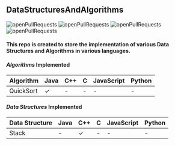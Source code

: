 ## DataStructuresAndAlgorithms

![openPullRequests](https://img.shields.io/github/issues-pr-raw/anjalbam/DataStructuresAndAlgorithms) ![openPullRequests](https://img.shields.io/github/issues-pr-closed-raw/anjalbam/DataStructuresAndAlgorithms) ![openPullRequests](https://img.shields.io/github/issues/anjalbam/DataStructuresAndAlgorithms) ![openPullRequests](https://img.shields.io/github/issues-closed/anjalbam/DataStructuresAndAlgorithms)

<h4>This repo is created to store the implementation of various Data Structures and Algorithms in various languages.</h4>

#### **_Algorithms_ Implemented**

| Algorithm | Java    | C++ | C   | JavaScript | Python |
| --------- | ------- | --- | --- | ---------- | ------ |
| QuickSort | &check; | -   | -   | -          | -      |

#### **_Data Structures_ Implemented**

| Data Structure | Java | C++     | C   | JavaScript | Python |
| -------------- | ---- | ------- | --- | ---------- | ------ |
| Stack          | -    | &check; | -   | -          | -      |
